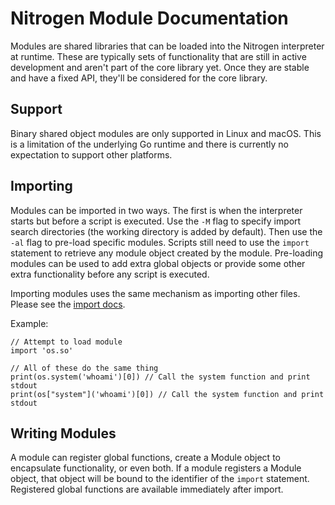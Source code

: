 # Nitrogen Module Documentation

Modules are shared libraries that can be loaded into the Nitrogen interpreter at runtime.
These are typically sets of functionality that are still in active development and aren't
part of the core library yet. Once they are stable and have a fixed API, they'll be
considered for the core library.

## Support

Binary shared object modules are only supported in Linux and macOS. This is a limitation of the underlying Go runtime
and there is currently no expectation to support other platforms.

## Importing

Modules can be imported in two ways. The first is when the interpreter starts but before a script is executed. Use the `-M`
flag to specify import search directories (the working directory is added by default). Then use the `-al` flag to pre-load
specific modules. Scripts still need to use the `import` statement to retrieve any module object created by the module.
Pre-loading modules can be used to add extra global objects or provide some other extra functionality before any script is executed.

Importing modules uses the same mechanism as importing other files. Please see the [import docs](../stdlib/global/imports.md).

Example:

```
// Attempt to load module
import 'os.so'

// All of these do the same thing
print(os.system('whoami')[0]) // Call the system function and print stdout
print(os["system"]('whoami')[0]) // Call the system function and print stdout
```

## Writing Modules

A module can register global functions, create a Module object to encapsulate functionality, or even both. If a module registers
a Module object, that object will be bound to the identifier of the `import` statement. Registered global functions are available
immediately after import.
